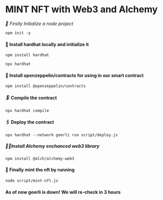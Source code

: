 # MINT NFT with Web3 and Alchemy

*🔼 Firstly Initialize a node project*

```
npm init -y

```

#### 🚀 Install hardhat locally and initialize it

```
npm install hardhat 

npx hardhat

```

#### 🐩 Install openzeppelin/contracts for using in our smart contract

```
npm install @openzeppelin/contracts

```


#### 🗜️ Compile the contract

```
npx hardhat compile

```


#### 🖇️ Deploy the contract

```
npx hardhat --network goerli run script/deploy.js

```

##### 🏃‍♂️Install Alchemy enchanced web3 library

```
npm install @alch/alchemy-web3

```

#### 🔐 Finally mint the nft by running

```
node script/mint-nft.js

```

#### As of now goerli is down! We will re-check in 3 hours
